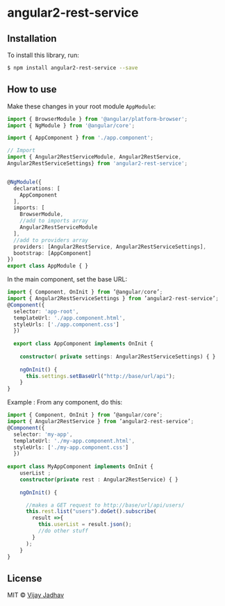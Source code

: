 # angular2-rest-service

## Installation

To install this library, run:

```bash
$ npm install angular2-rest-service --save
```

## How to use


Make these changes in your root module `AppModule`:

```typescript
import { BrowserModule } from '@angular/platform-browser';
import { NgModule } from '@angular/core';

import { AppComponent } from './app.component';

// Import
import { Angular2RestServiceModule, Angular2RestService,
Angular2RestServiceSettings} from 'angular2-rest-service';


@NgModule({
  declarations: [
    AppComponent
  ],
  imports: [
    BrowserModule,
    //add to imports array
    Angular2RestServiceModule
  ],
  //add to providers array
  providers: [Angular2RestService, Angular2RestServiceSettings],
  bootstrap: [AppComponent]
})
export class AppModule { }
```

In the main component, set the base URL:

```typescript
import { Component, OnInit } from ’@angular/core’; 
import { Angular2RestServiceSettings } from ’angular2-rest-service’;
@Component({ 
  selector: 'app-root',
  templateUrl: './app.component.html',
  styleUrls: ['./app.component.css']
  })
  
  export class AppComponent implements OnInit { 
    
    constructor( private settings: Angular2RestServiceSettings) { } 
    
    ngOnInit() { 
      this.settings.setBaseUrl("http://base/url/api");
    }
}

```

Example :
From any component, do this:

```typescript
import { Component, OnInit } from ’@angular/core’; 
import { Angular2RestService } from ’angular2-rest-service’;
@Component({ 
  selector: 'my-app',
  templateUrl: './my-app.component.html',
  styleUrls: ['./my-app.component.css']
  })
  
export class MyAppComponent implements OnInit { 
    userList ;
    constructor(private rest : Angular2RestService) { } 
    
    ngOnInit() { 

      //makes a GET request to http://base/url/api/users/
      this.rest.list("users").doGet().subscribe(
        result =>{
          this.userList = result.json();
          //do other stuff
        }
      );
    }
}

```




## License

MIT © [Vijay Jadhav](mailto:vijayjadhav008@gmail.com)
